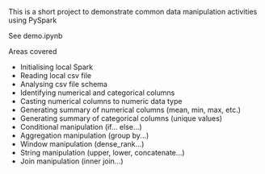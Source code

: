 This is a short project to demonstrate common data manipulation activities using PySpark

See demo.ipynb

Areas covered
- Initialising local Spark
- Reading local csv file
- Analysing csv file schema
- Identifying numerical and categorical columns
- Casting numerical columns to numeric data type
- Generating summary of numerical columns (mean, min, max, etc.)
- Generating summary of categorical columns (unique values)
- Conditional manipulation (if... else...)
- Aggregation manipulation (group by...)
- Window manipulation (dense_rank...)
- String manipulation (upper, lower, concatenate...)
- Join manipulation (inner join...)
